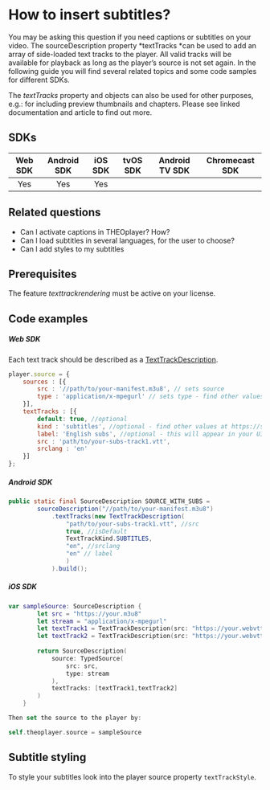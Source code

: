# How to insert subtitles?

You may be asking this question if you need captions or subtitles on your video. The sourceDescription property *textTracks *can be used to add an array of side-loaded text tracks to the player. All valid tracks will be available for playback as long as the player’s source is not set again. In the following guide you will find several related topics and some code samples for different SDKs.

The *textTracks* property and objects can also be used for other purposes, e.g.: for including preview thumbnails and chapters. Please see linked documentation and article to find out more. 

## SDKs

| Web SDK | Android SDK | iOS SDK | tvOS SDK| Android TV SDK | Chromecast SDK |
| :-----: | :---------: | :-----: | :--: | :------------: | :------------: |
|   Yes   |  Yes  |   Yes  |   |          |          |

## Related questions

- Can I activate captions in THEOplayer? How?
- Can I load subtitles in several languages, for the user to choose?
- Can I add styles to my subtitles

## Prerequisites

The feature *texttrackrendering* must be active on your license.

## Code examples

##### Web SDK

Each text track should be described as a [TextTrackDescription](https://docs.portal.theoplayer.com/api-reference/web/theoplayer.texttrackdescription.md).

```js
player.source = {
    sources : [{
        src : '//path/to/your-manifest.m3u8', // sets source
        type : 'application/x-mpegurl' // sets type - find other values at https://support.theoplayer.com/hc/en-us/articles/214350425-SourceDescription-API#TypedSource
    }],
    textTracks : [{
        default: true, //optional
        kind : 'subtitles', //optional - find other values at https://support.theoplayer.com/hc/en-us/articles/214350425#TextTrackDescription
        label: 'English subs', //optional - this will appear in your UI
        src : 'path/to/your-subs-track1.vtt',
        srclang : 'en'
    }]
};
```

##### Android SDK

```java
public static final SourceDescription SOURCE_WITH_SUBS =
        sourceDescription("//path/to/your-manifest.m3u8")
            .textTracks(new TextTrackDescription(
                "path/to/your-subs-track1.vtt", //src
                true, //isDefault
                TextTrackKind.SUBTITLES,
                "en", //srclang
                "en" // label
                )
            ).build();
```

##### iOS SDK

```swift
var sampleSource: SourceDescription {
        let src = "https://your.m3u8"
        let stream = "application/x-mpegurl"
        let textTrack1 = TextTrackDescription(src: "https://your.webvtt", srclang: "English", isDefault: true, kind: .subtitles, label:"English", format: .WebVTT)
        let textTrack2 = TextTrackDescription(src: "https://your.webvtt", srclang: "Arabic", isDefault: false, kind: .subtitles, label:"Arabic", format: .WebVTT)
        
        return SourceDescription(
            source: TypedSource(
                src: src,
                type: stream
            ),
            textTracks: [textTrack1,textTrack2]   
        )    
    }

Then set the source to the player by:

self.theoplayer.source = sampleSource
```    

## Subtitle styling

To style your subtitles look into the player source property `textTrackStyle`. 